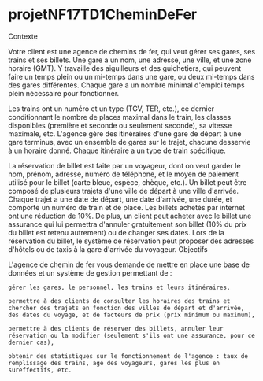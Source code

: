 # projetNF17TD1CheminDeFer

Contexte

Votre client est une agence de chemins de fer, qui veut gérer ses gares, ses trains et ses billets. Une gare a un nom, une adresse, une ville, et une zone horaire (GMT). Y travaille des aiguilleurs et des guichetiers, qui peuvent faire un temps plein ou un mi-temps dans une gare, ou deux mi-temps dans des gares différentes. Chaque gare a un nombre minimal d'emploi temps plein nécessaire pour fonctionner.

Les trains ont un numéro et un type (TGV, TER, etc.), ce dernier conditionnant le nombre de places maximal dans le train, les classes disponibles (première et seconde ou seulement seconde), sa vitesse maximale, etc. L'agence gère des itinéraires d'une gare de départ à une gare terminus, avec un ensemble de gares sur le trajet, chacune desservie à un horaire donné. Chaque itinéraire a un type de train spécifique.

La réservation de billet est faite par un voyageur, dont on veut garder le nom, prénom, adresse, numéro de téléphone, et le moyen de paiement utilisé pour le billet (carte bleue, espèce, chèque, etc.). Un billet peut être composé de plusieurs trajets d'une ville de départ à une ville d'arrivée. Chaque trajet a une date de départ, une date d'arrivée, une durée, et comporte un numéro de train et de place. Les billets achetés par internet ont une réduction de 10%. De plus, un client peut acheter avec le billet une assurance qui lui permettra d'annuler gratuitement son billet (10% du prix du billet est retenu autrement) ou de changer ses dates. Lors de la réservation du billet, le système de réservation peut proposer des adresses d'hôtels ou de taxis à la gare d'arrivée du voyageur.
Objectifs

L'agence de chemin de fer vous demande de mettre en place une base de données et un système de gestion permettant de :

    gérer les gares, le personnel, les trains et leurs itinéraires,

    permettre à des clients de consulter les horaires des trains et chercher des trajets en fonction des villes de départ et d'arrivée, des dates du voyage, et de facteurs de prix (prix minimum ou maximum),

    permettre à des clients de réserver des billets, annuler leur réservation ou la modifier (seulement s'ils ont une assurance, pour ce dernier cas),

    obtenir des statistiques sur le fonctionnement de l'agence : taux de remplissage des trains, age des voyageurs, gares les plus en sureffectifs, etc.
